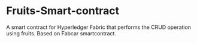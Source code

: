 # Fruits-Smart-contract
A smart contract for Hyperledger Fabric that performs the CRUD operation using fruits. Based on Fabcar smartcontract.
